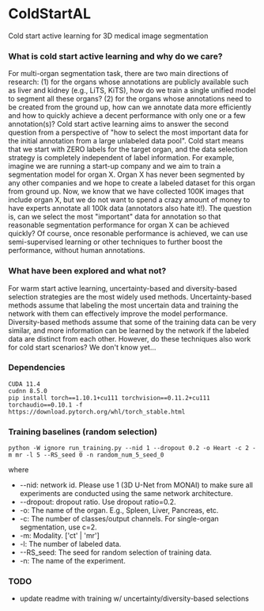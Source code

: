 # ColdStartAL
Cold start active learning for 3D medical image segmentation

### What is cold start active learning and why do we care?
For multi-organ segmentation task, there are two main directions of research: (1) for the organs whose annotations are publicly available such as liver and kidney (e.g., LiTS, KiTS), how do we train a single unified model to segment all these organs? (2) for the organs whose annotations need to be created from the ground up, how can we annotate data more efficiently and how to quickly achieve a decent performance with only one or a few annotation(s)? Cold start active learning aims to answer the second question from a perspective of "how to select the most important data for the initial annotation from a large unlabeled data pool". Cold start means that we start with ZERO labels for the target organ, and the data selection strategy is completely independent of label information. For example, imagine we are running a start-up company and we aim to train a segmentation model for organ X. Organ X has never been segmented by any other companies and we hope to create a labeled dataset for this organ from ground up. Now, we know that we have collected 100K images that include organ X, but we do not want to spend a crazy amount of money to have experts annotate all 100k data (annotators also hate it!). The question is, can we select the most "important" data for annotation so that reasonable segmentation performance for organ X can be achieved quickly? Of course, once resonable performance is achieved, we can use semi-supervised learning or other techniques to further boost the performance, without human annotations.

### What have been explored and what not?
For warm start active learning, uncertainty-based and diversity-based selection strategies are the most widely used methods. Uncertainty-based methods assume that labeling the most uncertain data and training the network with them can effectively improve the model performance. Diversity-based methods assume that some of the training data can be very similar, and more information can be learned by the network if the labeled data are distinct from each other. However, do these techniques also work for cold start scenarios? We don't know yet...

### Dependencies
```shell script
CUDA 11.4
cudnn 8.5.0
pip install torch==1.10.1+cu111 torchvision==0.11.2+cu111 torchaudio==0.10.1 -f https://download.pytorch.org/whl/torch_stable.html
```

### Training baselines (random selection)
```shell script
python -W ignore run_training.py --nid 1 --dropout 0.2 -o Heart -c 2 -m mr -l 5 --RS_seed 0 -n random_num_5_seed_0
```

where
* --nid: network id. Please use 1 (3D U-Net from MONAI) to make sure all experiments are conducted using the same network architecture.
* --dropout: dropout ratio. Use dropout ratio=0.2.
* -o: The name of the organ. E.g., Spleen, Liver, Pancreas, etc.
* -c: The number of classes/output channels. For single-organ segmentation, use c=2.
* -m: Modality. ['ct' | 'mr']
* -l: The number of labeled data. 
* --RS_seed: The seed for random selection of training data.
* -n: The name of the experiment.

### TODO
* update readme with training w/ uncertainty/diversity-based selections
